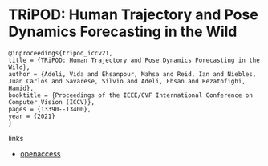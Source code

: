 # TRiPOD: Human Trajectory and Pose Dynamics Forecasting in the Wild

```
@inproceedings{tripod_iccv21,
title = {TRiPOD: Human Trajectory and Pose Dynamics Forecasting in the Wild},
author = {Adeli, Vida and Ehsanpour, Mahsa and Reid, Ian and Niebles, Juan Carlos and Savarese, Silvio and Adeli, Ehsan and Rezatofighi, Hamid},
booktitle = {Proceedings of the IEEE/CVF International Conference on Computer Vision (ICCV)},
pages = {13390--13400},
year = {2021}
}
```

links
- [openaccess](http://openaccess.thecvf.com//content/ICCV2021/html/Adeli_TRiPOD_Human_Trajectory_and_Pose_Dynamics_Forecasting_in_the_Wild_ICCV_2021_paper.html)
